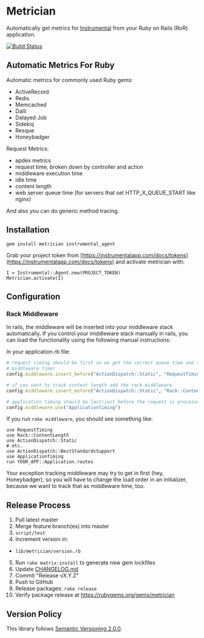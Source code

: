 # Metrician

Automatically get metrics for [Instrumental](https://instrumentalapp.com) from your Ruby on Rails (RoR) application.

[![Build Status](https://travis-ci.org/Instrumental/metrician-ruby.svg?branch=master)](https://travis-ci.org/Instrumental/metrician-ruby)

## Automatic Metrics For Ruby

Automatic metrics for commonly used Ruby gems:

* ActiveRecord
* Redis
* Memcached
* Dalli
* Delayed Job
* Sidekiq
* Resque
* Honeybadger

Request Metrics:

* apdex metrics
* request time, broken down by controller and action
* middleware execution time
* idle time
* content length
* web server queue time (for servers that set HTTP_X_QUEUE_START like nginx)

And also you can do generic method tracing.

## Installation

```
gem install metrician instrumental_agent
```

Grab your project token from [https://instrumentalapp.com/docs/tokens](https://instrumentalapp.com/docs/tokens) and activate metrician with:

```
I = Instrumental::Agent.new(PROJECT_TOKEN)
Metrician.activate(I)
```

## Configuration

### Rack Middleware

In rails, the middleware will be inserted into your middleware stack automatically. If you control your middleware stack manually in rails, you can load the functionality using the following manual instructions:

In your application.rb file:

```ruby
# request timing should be first so we get the correct queue time and start the
# middleware timer
config.middleware.insert_before("ActionDispatch::Static", "RequestTiming")

# if you want to track content length add the rack middleware
config.middleware.insert_before("ActionDispatch::Static", "Rack::ContentLength")

# application timing should be last/just before the request is processed
config.middleware.use("ApplicationTiming")
```

If you run `rake middleware`, you should see something like:

```shell
use RequestTiming
use Rack::ContentLength
use ActionDispatch::Static
# etc.
use ActionDispatch::BestStandardsSupport
use ApplicationTiming
run YOUR_APP::Application.routes
```

Your exception tracking middleware may try to get in first (hey, Honeybadger), so you will have to change the load order in an initializer, because we want to track that as middleware time, too.


## Release Process

1. Pull latest master
2. Merge feature branch(es) into master
3. `script/test`
4. Increment version in:
  - `lib/metrician/version.rb`
5. Run `rake matrix:install` to generate new gem lockfiles
6. Update [CHANGELOG.md](CHANGELOG.md)
7. Commit "Release vX.Y.Z"
8. Push to GitHub
9. Release packages: `rake release`
10. Verify package release at https://rubygems.org/gems/metrician


## Version Policy

This library follows [Semantic Versioning 2.0.0](http://semver.org).
